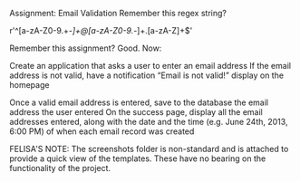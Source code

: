 Assignment: Email Validation
Remember this regex string?

r'^[a-zA-Z0-9.+_-]+@[a-zA-Z0-9._-]+\.[a-zA-Z]+$'

Remember this assignment? Good. Now:

Create an application that asks a user to enter an email address
If the email address is not valid, have a notification “Email is not valid!” display on the homepage

Once a valid email address is entered, save to the database the email address the user entered
On the success page, display all the email addresses entered, along with the date and the time (e.g. June 24th, 2013, 6:00 PM) of when each email record was created

FELISA'S NOTE: 
The screenshots folder is non-standard and is attached to provide a quick view of the templates. These have no bearing on the functionality of the project.
